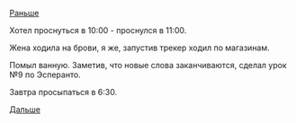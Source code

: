 [Раньше](2019.01.07.md)

Хотел проснуться в 10:00 - проснулся в 11:00.

Жена ходила на брови, я же, запустив трекер ходил по магазинам.

Помыл ванную. Заметив, что новые слова заканчиваются, сделал урок №9 по Эсперанто.

Завтра просыпаться в 6:30.

 [Дальше](2019.01.09.md)